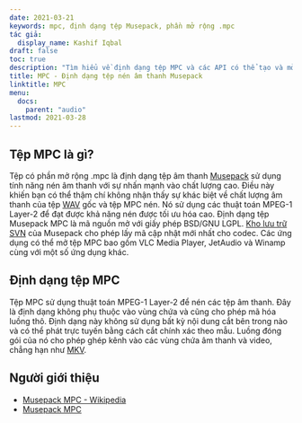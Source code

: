 ```yaml
---
date: 2021-03-21
keywords: mpc, định dạng tệp Musepack, phần mở rộng .mpc
tác giả:
  display_name: Kashif Iqbal
draft: false
toc: true
description: "Tìm hiểu về định dạng tệp MPC và các API có thể tạo và mở tệp MPC."
title: MPC - Định dạng tệp nén âm thanh Musepack
linktitle: MPC
menu:
  docs:
    parent: "audio"
lastmod: 2021-03-28
---
```


## Tệp MPC là gì?

Tệp có phần mở rộng .mpc là định dạng tệp âm thanh [Musepack](https://musepack.net/) sử dụng tính năng nén âm thanh với sự nhấn mạnh vào chất lượng cao. Điều này khiến bạn có thể thậm chí không nhận thấy sự khác biệt về chất lượng âm thanh của tệp [WAV](/vi/audio/wav/) gốc và tệp MPC nén. Nó sử dụng các thuật toán MPEG-1 Layer-2 để đạt được khả năng nén được tối ưu hóa cao. Định dạng tệp Musepack MPC là mã nguồn mở với giấy phép BSD/GNU LGPL. [Kho lưu trữ SVN](http://svn.musepack.net/) của Musepack cho phép lấy mã cập nhật mới nhất cho codec. Các ứng dụng có thể mở tệp MPC bao gồm VLC Media Player, JetAudio và Winamp cùng với một số ứng dụng khác.

## Định dạng tệp MPC

Tệp MPC sử dụng thuật toán MPEG-1 Layer-2 để nén các tệp âm thanh. Đây là định dạng không phụ thuộc vào vùng chứa và cũng cho phép mã hóa luồng thô. Định dạng này không sử dụng bất kỳ nội dung cắt bên trong nào và có thể phát trực tuyến bằng cách cắt chính xác theo mẫu. Luồng đóng gói của nó cho phép ghép kênh vào các vùng chứa âm thanh và video, chẳng hạn như [MKV](/vi/video/mkv/).

## Người giới thiệu

* [Musepack MPC - Wikipedia](https://en.wikipedia.org/wiki/Musepack)
* [Musepack MPC](https://musepack.net/)

